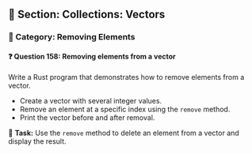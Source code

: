 ## 📘 Section: Collections: Vectors  
### 🔹 Category: Removing Elements  
#### ❓ Question 158: Removing elements from a vector

Write a Rust program that demonstrates how to remove elements from a vector.

- Create a vector with several integer values.
- Remove an element at a specific index using the `remove` method.
- Print the vector before and after removal.

🔧 **Task:** Use the `remove` method to delete an element from a vector and display the result.
